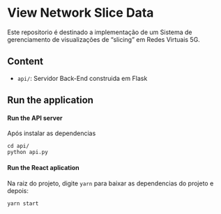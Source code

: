 #  View Network Slice Data
 Este repositorio é destinado a implementação de um Sistema de gerenciamento de visualizações de “slicing” em Redes Virtuais 5G.

## Content

- `api/`: Servidor Back-End construida em Flask 

## Run the application

#### Run the API server
Após instalar as dependencias
```shell script
cd api/ 
python api.py
```

#### Run the React aplication
Na raiz do projeto, digite ``yarn`` para baixar as dependencias do projeto e depois:
```shell script
yarn start
```
